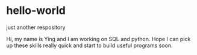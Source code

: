 # hello-world
just another respository

Hi, my name is Ying and I am working on SQL and python. Hope I can pick up these skills really quick and start to build useful programs soon.

